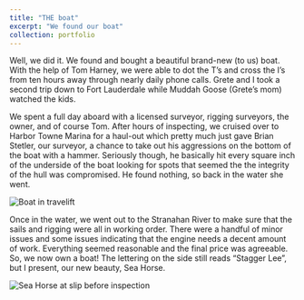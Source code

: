 ```yaml
---
title: "THE boat"
excerpt: "We found our boat"
collection: portfolio
---
```


Well, we did it. We found and bought a beautiful brand-new (to us) boat. With the help of Tom Harney, we were able to dot the T’s and cross the I’s from ten hours away through nearly daily phone calls. Grete and I took a second trip down to Fort Lauderdale while Muddah Goose (Grete’s mom) watched the kids.

We spent a full day aboard with a licensed surveyor, rigging surveyors, the owner, and of course Tom. After hours of inspecting, we cruised over to Harbor Towne Marina for a haul-out which pretty much just gave Brian Stetler, our surveyor, a chance to take out his aggressions on the bottom of the boat with a hammer. Seriously though, he basically hit every square inch of the underside of the boat looking for spots that seemed the the integrity of the hull was compromised. He found nothing, so back in the water she went.

![Boat in travelift](https://photos.app.goo.gl/meYruGoSeAW1E7AG6)

Once in the water, we went out to the Stranahan River to make sure that the sails and rigging were all in working order. There were a handful of minor issues and some issues indicating that the engine needs a decent amount of work. Everything seemed reasonable and the final price was agreeable. So, we now own a boat! The lettering on the side still reads “Stagger Lee”, but I present, our new beauty, Sea Horse.

![Sea Horse at slip before inspection](https://photos.app.goo.gl/TXvr2iG5uXFJSp5x6)
